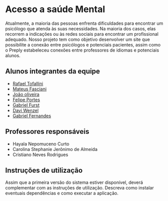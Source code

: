 # Acesso a saúde Mental

  Atualmente, a maioria das pessoas enfrenta dificuldades para encontrar um psicólogo que atenda às suas necessidades. Na maioria dos casos, elas recorrem a indicações ou às redes sociais para encontrar um profissional adequado. Nosso projeto tem como objetivo desenvolver um site que possibilite a conexão entre psicólogos e potenciais pacientes, assim como o Preply estabeleceu conexões entre professores de idiomas e potenciais alunos.

## Alunos integrantes da equipe
+ [Rafael Tofallini](https://github.com/RToffu)
+ [Mateus Fasciani](https://github.com/MateusViggiani)
+ [João oliveira](https://github.com/olveirancc)
+ [Felipe Portes](https://github.com/Lipefsk)
+ [Gabriel Furst](https://github.com/GabrielFurst)
+ [Davi Wenzel](https://github.com/DaviOnGit)
+ [Gabriel Fernandes](https://github.com/gabrielfersouza)

## Professores responsáveis

* Hayala Nepomuceno Curto
* Carolina Stephanie Jerônimo de Almeida
* Cristiano Neves Rodrigues

## Instruções de utilização

Assim que a primeira versão do sistema estiver disponível, deverá complementar com as instruções de utilização. Descreva como instalar eventuais dependências e como executar a aplicação.
